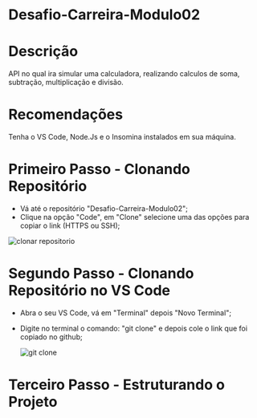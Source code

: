 # Desafio-Carreira-Modulo02

# Descrição
API no qual ira simular uma calculadora, realizando calculos de soma, subtração, multiplicação e divisão.

# Recomendações
Tenha o VS Code, Node.Js e o Insomina instalados em sua máquina.

# Primeiro Passo - Clonando Repositório
- Vá até o repositório "Desafio-Carreira-Modulo02";
- Clique na opção "Code", em "Clone" selecione uma das opções para copiar o link (HTTPS ou SSH);
  
 ![clonar repositorio](https://github.com/FelipeFerreira28/Desafio-Carreira-Modulo02/assets/80594074/f6075068-6487-4f7a-94bb-5eff6f3c65b6)

 # Segundo Passo - Clonando Repositório no VS Code
 - Abra o seu VS Code, vá em "Terminal" depois "Novo Terminal";
 - Digite no terminal o comando: "git clone" e depois cole o link que foi copiado no github;

   ![git clone](https://github.com/FelipeFerreira28/Desafio-Carreira-Modulo02/assets/80594074/7b07b25a-4915-4f87-bb91-0f93f0e63eed)

 # Terceiro Passo - Estruturando o Projeto
